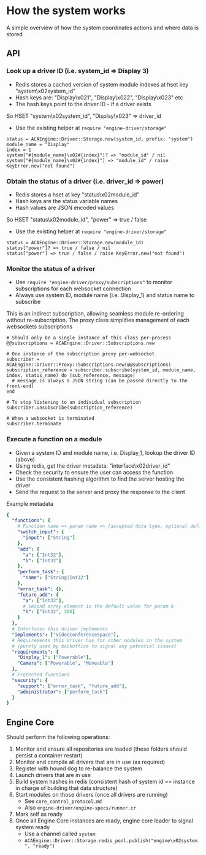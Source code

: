 # How the system works

A simple overview of how the system coordinates actions and where data is stored

## API

### Look up a driver ID (i.e. system_id => Display 3)

* Redis stores a cached version of system module indexes at hset key "system\x02system_id"
* Hash keys are: "Display\x021", "Display\x022", "Display\x023" etc
* The hash keys point to the driver ID - if a driver exists

So HSET "system\x02system_id", "Display\x023" => driver_id

* Use the existing helper at `require "engine-driver/storage"`

```crystal
status = ACAEngine::Driver::Storage.new(system_id, prefix: "system")
module_name = "Display"
index = 1
system["#{module_name}\x02#{index}"]? => "module_id" / nil
system["#{module_name}\x02#{index}"] => "module_id" / raise KeyError.new("not found")
```


### Obtain the status of a driver (i.e. driver_id => power)

* Redis stores a hset at key "status\x02module_id"
* Hash keys are the status variable names
* Hash values are JSON encoded values

So HSET "status\x02module_id", "power" => true / false

* Use the existing helper at `require "engine-driver/storage"`

```crystal
status = ACAEngine::Driver::Storage.new(module_id)
status["power"]? => true / false / nil
status["power"] => true / false / raise KeyError.new("not found")
```


### Monitor the status of a driver

* Use `require "engine-driver/proxy/subscriptions"` to monitor subscriptions for each websocket connection
* Always use system ID, module name (i.e. Display_1) and status name to subscribe

This is an indirect subscription, allowing seamless module re-ordering without re-subscription.
The proxy class simplifies management of each websockets subscriptions

```crystal
# Should only be a single instance of this class per-process
@@subscriptions = ACAEngine::Driver::Subscriptions.new

# One instance of the subscription proxy per-websocket
subscriber = ACAEngine::Driver::Proxy::Subscriptions.new(@@subscriptions)
subscription_reference = subscriber.subscribe(system_id, module_name, index, status_name) do |sub_reference, message|
  # message is always a JSON string (can be passed directly to the front-end)
end

# To stop listening to an individual subscription
subscriber.unsubscribe(subscription_reference)

# When a websocket is terminated
subscriber.terminate
```


### Execute a function on a module

* Given a system ID and module name, i.e. Display_1, lookup the driver ID (above)
* Using redis, get the driver metadata: "interface\x02driver_id"
* Check the security to ensure the user can access the function
* Use the consistent hashing algorithm to find the server hosting the driver
* Send the request to the server and proxy the response to the client

Example metadata

```yaml
{
  "functions": {
    # Function name => param name => [accepted data type, optional default value]
    "switch_input": {
      "input": ["String"]
    },
    "add": {
      "a": ["Int32"],
      "b": ["Int32"]
    },
    "perform_task": {
      "name": ["String|Int32"]
    },
    "error_task": {},
    "future_add": {
      "a": ["Int32"],
      # second array element is the default value for param b
      "b": ["Int32", 200]
    }
  },
  # Interfaces this driver implements
  "implements": ["VideoConferenceSpace"],
  # Requirements this driver has for other modules in the system
  # (purely used by backoffice to signal any potential issues)
  "requirements": {
    "Display_1": ["Powerable"],
    "Camera": ["Powerable", "Moveable"]
  },
  # Protected functions
  "security": {
    "support": ["error_task", "future_add"],
    "administrator": ["perform_task"]
  }
}
```


## Engine Core

Should perform the following operations:

1. Monitor and ensure all repositories are loaded (these folders should persist a container restart)
2. Monitor and compile all drivers that are in use (as required)
3. Register with hound dog to re-balance the system
4. Launch drivers that are in use
5. Build system hashes in redis (consistent hash of system id == instance in charge of building that data structure)
5. Start modules on those drivers (once all drivers are running)
   * See `core_control_protocol.md`
   * Also `engine-driver/engine-specs/runner.cr`
6. Mark self as ready
7. Once all Engine Core instances are ready, engine core leader to signal system ready
   * Use a channel called `system`
   * `ACAEngine::Driver::Storage.redis_pool.publish("engine\x02system", "ready")`
